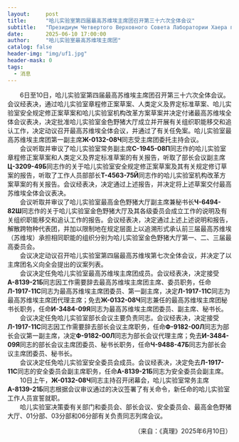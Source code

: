 ```yaml
---
layout:     post
title:      "哈儿实验室第四届最高苏维埃主席团召开第三十六次全体会议"
subtitle:   "Президиум Четвертого Верховного Совета Лаборатории Хаера провел свое тридцать шестое пленарное заседание"
date:       2025-06-10 17:00:00
author:     "哈儿实验室最高苏维埃主席团"
catalog: false
header-img: "img/uf1.jpg"
header-mask: 0
tags:
  - 消息
---
```


&emsp;&emsp;6日至10日，哈儿实验室第四届最高苏维埃主席团召开第三十六次全体会议。会议经表决，通过哈儿实验室章程修正案草案、人类定义及界定标准草案、哈儿实验室安全规定修正案草案和哈儿实验室机构改革方案草案并决定付诸最高苏维埃全体会议表决，决定批准哈儿实验室金色野猪大厅成立并开展有关组织职能移交和追认工作，决定动议召开最高苏维埃全体会议，并通过了有关任免案。哈儿实验室最高苏维埃主席团第一副主席**Ж-0132-08Ч**同志受主席团委托主持会议。  
&emsp;&emsp;会议听取并审议了哈儿实验室常务副主席**С-1945-08П**同志作的哈儿实验室章程修正案草案和人类定义及界定标准草案的有关报告，听取了部长会议副主席**Ц-3209-49Б**同志作的关于哈儿实验室安全规定修正案草案及其有关规定修订草案的报告，听取了工作人员部部长**Т-4563-75Й**同志作的哈儿实验室机构改革方案草案的有关报告。会议经表决，决定通过上述报告，并决定将上述草案交付最高苏维埃全体会议表决。  
&emsp;&emsp;会议听取并审议了哈儿实验室最高金色野猪大厅副主席兼秘书长**Ч-6494-82Ш**同志作的关于哈儿实验室金色野猪大厅及其各级委员会成立工作的说明及有关组织职能移交和追认工作的报告。会议经表决，决定通过上述上述说明和报告，解散跨物种代表团，并加以限制地在规定层面上以追溯形式承认前三届最高苏维埃（苏维埃）承担相同职能的组织分别为哈儿实验室金色野猪大厅第一、二、三届最高委员会。  
&emsp;&emsp;会议决定动议召开哈儿实验室第四届最高苏维埃第七次全体会议，并决定了以主席团名义向全会提出的议案列表。  
&emsp;&emsp;会议决定任免哈儿实验室最高苏维埃主席团成员。会议经表决，决定接受**А-8139-21Б**同志因工作需要辞去最高苏维埃主席团主席、委员职务，任命**Л-1917-11С**同志为最高苏维埃主席团委员、第一副主席，决定**Л-1917-11С**同志为最高苏维埃主席团代理主席；免去**Ж-0132-08Ч**同志兼任的最高苏维埃主席团秘书长职务，任命**И-3484-09Я**同志为最高苏维埃主席团委员、副主席、秘书长。  
&emsp;&emsp;会议决定任免哈儿实验室部长会议主要负责同志。会议经表决，决定接受**Л-1917-11С**同志因工作需要辞去部长会议主席职务，任命**Ф-9182-00Л**同志为部长会议第一副主席，决定**Ф-9182-00Л**同志为部长会议代理主席；免去**И-3484-09Я**同志的部长会议主席团委员、秘书长职务，任命**Ч-9488-47Б**同志为部长会议主席团委员、秘书长。  
&emsp;&emsp;会议决定任免哈儿实验室安全委员会成员。会议经表决，决定免去**Л-1917-11С**同志的安全委员会副主席职务，任命**А-8139-21Б**同志为安全委员会副主席。  
&emsp;&emsp;10日上午，**Ж-0132-08Ч**同志主持召开闭幕会，哈儿实验室常务主席**А-8139-21Б**同志根据会议审议通过的决议签署了有关命令，新任命的哈儿实验室工作人员宣誓就职。  
&emsp;&emsp;哈儿实验室决策委有关部门和委员会、部长会议、安全委员会、最高金色野猪大厅、01分部、03分部和06分部有关负责同志列席会议。
<div style="text-align: right">（来自：《真理》2025年6月10日）</div>
